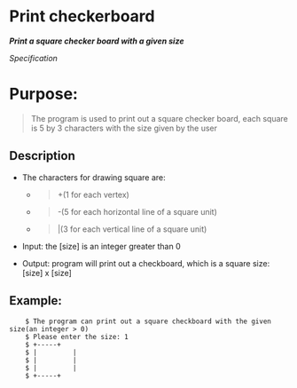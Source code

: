 
# Print checkerboard

***Print a square checker board with a given size***

*Specification*


# Purpose:
> The program is used to print out a square checker board, each square is 5 by 3 characters with the size given by the user

## Description

- The characters for drawing square are: 
	- > +(1 for each vertex) 	
	- > -(5 for each horizontal line of a square unit) 	
	- > |(3 for each vertical line of a square unit)

- Input: the [size] is an integer greater than 0 
- Output: program will print out a checkboard, which is a square size: [size] x [size]

## Example:
```
	$ The program can print out a square checkboard with the given size(an integer > 0)
	$ Please enter the size: 1
	$ +-----+
	$ | 		|
	$ | 		|
	$ | 		|
	$ +-----+
```
